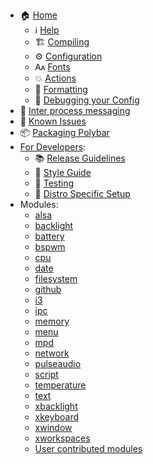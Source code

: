 - 🏠 [Home](./Home)
    * ℹ️ [Help](https://github.com/polybar/polybar/blob/master/SUPPORT.md)
    * 🏗️ [Compiling](./Compiling)
    * ⚙️ [Configuration](./Configuration)
    * 🗛 [Fonts](./Fonts)
    * 💥 [Actions](https://polybar.readthedocs.io/en/stable/user/actions.html)
    * 🎨 [Formatting](./Formatting)
    * 🔧 [Debugging your Config](./Debugging-your-Config)
- 💬 [Inter process messaging](https://polybar.readthedocs.io/en/stable/user/ipc.html)
- 🤫 [Known Issues](./Known-Issues)
- 📦 [Packaging Polybar](https://polybar.readthedocs.io/en/latest/dev/packaging.html)
- [For Developers](https://polybar.readthedocs.io/en/latest/dev/getting-started.html):
    * 📚 [Release Guidelines](https://polybar.readthedocs.io/en/latest/dev/release-workflow.html)
    * 🎨 [Style Guide](https://polybar.readthedocs.io/en/latest/dev/style-guide.html)
    * 🧪 [Testing](https://polybar.readthedocs.io/en/latest/dev/testing.html)
    * 🐧 [Distro Specific Setup](./Distro-Specific-Setup)
- Modules:
    * [alsa](./Module:-alsa)
    * [backlight](./Module:-backlight)
    * [battery](./Module:-battery)
    * [bspwm](./Module:-bspwm)
    * [cpu](./Module:-cpu)
    * [date](./Module:-date)
    * [filesystem](./Module:-filesystem)
    * [github](./Module:-github)
    * [i3](./Module:-i3)
    * [ipc](./Module:-ipc)
    * [memory](./Module:-memory)
    * [menu](./Module:-menu)
    * [mpd](./Module:-mpd)
    * [network](./Module:-network)
    * [pulseaudio](./Module:-pulseaudio)
    * [script](./Module:-script)
    * [temperature](./Module:-temperature)
    * [text](./Module:-text)
    * [xbacklight](./Module:-xbacklight)
    * [xkeyboard](./Module:-xkeyboard)
    * [xwindow](./Module:-xwindow)
    * [xworkspaces](./Module:-xworkspaces)
    * [User contributed modules](./User-contributed-modules)
